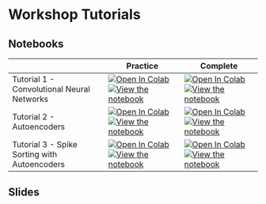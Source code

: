 # Workshop Tutorials


## Notebooks

||Practice|Complete|
| --- | --- | --- |
|Tutorial 1 - Convolutional Neural Networks|[![Open In Colab](https://colab.research.google.com/assets/colab-badge.svg)](https://colab.research.google.com/github/btolooshams/compneuro-workshop-2021/blob/master/tutorials/T1-vision-cnn-practice.ipynb) [![View the notebook](https://img.shields.io/badge/render-nbviewer-orange.svg)](https://nbviewer.jupyter.org/github/btolooshams/compneuro-workshop-2021/blob/master/tutorials/T1-vision-cnn-practice.ipynb?flush_cache=true)   |    [![Open In Colab](https://colab.research.google.com/assets/colab-badge.svg)](https://colab.research.google.com/github/btolooshams/compneuro-workshop-2021/blob/master/tutorials/T1-vision-cnn.ipynb) [![View the notebook](https://img.shields.io/badge/render-nbviewer-orange.svg)](https://nbviewer.jupyter.org/github/btolooshams/compneuro-workshop-2021/blob/master/tutorials/T1-vision-cnn.ipynb?flush_cache=true) |
|Tutorial 2 - Autoencoders |[![Open In Colab](https://colab.research.google.com/assets/colab-badge.svg)](https://colab.research.google.com/github/btolooshams/compneuro-workshop-2021/blob/master/tutorials/T2-autoencoders-practice.ipynb) [![View the notebook](https://img.shields.io/badge/render-nbviewer-orange.svg)](https://nbviewer.jupyter.org/github/btolooshams/compneuro-workshop-2021/blob/master/tutorials/T2-autoencoders-practice.ipynb?flush_cache=true)   |    [![Open In Colab](https://colab.research.google.com/assets/colab-badge.svg)](https://colab.research.google.com/github/btolooshams/compneuro-workshop-2021/blob/master/tutorials/T2-autoencoders.ipynb) [![View the notebook](https://img.shields.io/badge/render-nbviewer-orange.svg)](https://nbviewer.jupyter.org/github/btolooshams/compneuro-workshop-2021/blob/master/tutorials/T2-autoencoders.ipynb?flush_cache=true) |
|Tutorial 3 - Spike Sorting with Autoencoders |[![Open In Colab](https://colab.research.google.com/assets/colab-badge.svg)](https://colab.research.google.com/github/btolooshams/compneuro-workshop-2021/blob/master/tutorials/T3-spike-sorting-practice.ipynb) [![View the notebook](https://img.shields.io/badge/render-nbviewer-orange.svg)](https://nbviewer.jupyter.org/github/btolooshams/compneuro-workshop-2021/blob/master/tutorials/T3-spike-sorting-practice.ipynb?flush_cache=true)   |    [![Open In Colab](https://colab.research.google.com/assets/colab-badge.svg)](https://colab.research.google.com/github/btolooshams/compneuro-workshop-2021/blob/master/tutorials/T3-spike-sorting.ipynb) [![View the notebook](https://img.shields.io/badge/render-nbviewer-orange.svg)](https://nbviewer.jupyter.org/github/btolooshams/compneuro-workshop-2021/blob/master/tutorials/T3-spike-sorting.ipynb?flush_cache=true) |

## Slides
